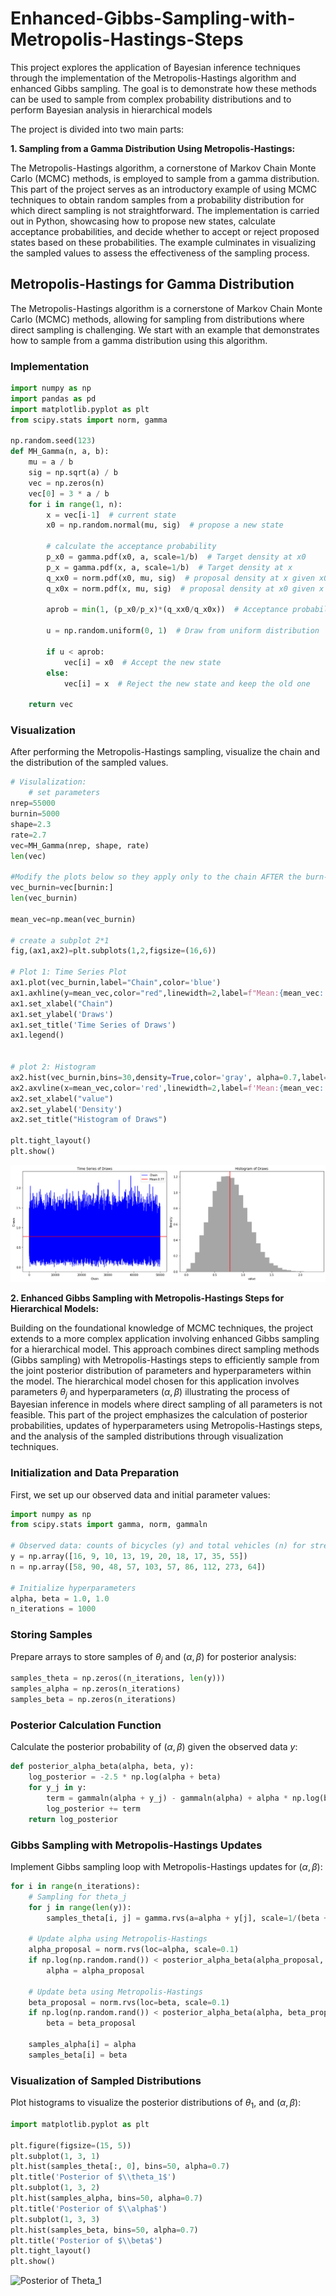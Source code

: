 # Enhanced-Gibbs-Sampling-with-Metropolis-Hastings-Steps
This project explores the application of Bayesian inference techniques through the implementation of the Metropolis-Hastings algorithm and enhanced Gibbs sampling. The goal is to demonstrate how these methods can be used to sample from complex probability distributions and to perform Bayesian analysis in hierarchical models

The project is divided into two main parts:

**1. Sampling from a Gamma Distribution Using Metropolis-Hastings:**

The Metropolis-Hastings algorithm, a cornerstone of Markov Chain Monte Carlo (MCMC) methods, is employed to sample from a gamma distribution. This part of the project serves as an introductory
example of using MCMC techniques to obtain random samples from a probability distribution for which direct sampling is not straightforward. The implementation is carried out in Python,
showcasing how to propose new states, calculate acceptance probabilities, and decide whether to accept or reject proposed states based on these probabilities. The example culminates in visualizing the sampled values to assess the effectiveness of the sampling process.

## Metropolis-Hastings for Gamma Distribution
The Metropolis-Hastings algorithm is a cornerstone of Markov Chain Monte Carlo (MCMC) methods, allowing for sampling from distributions where direct sampling is challenging. We start with an example that demonstrates how to sample from a gamma distribution using this algorithm.

### Implementation
```python
import numpy as np
import pandas as pd
import matplotlib.pyplot as plt
from scipy.stats import norm, gamma

np.random.seed(123)
def MH_Gamma(n, a, b):
    mu = a / b
    sig = np.sqrt(a) / b
    vec = np.zeros(n)
    vec[0] = 3 * a / b
    for i in range(1, n):
        x = vec[i-1]  # current state
        x0 = np.random.normal(mu, sig)  # propose a new state
        
        # calculate the acceptance probability
        p_x0 = gamma.pdf(x0, a, scale=1/b)  # Target density at x0
        p_x = gamma.pdf(x, a, scale=1/b)  # Target density at x
        q_xx0 = norm.pdf(x0, mu, sig)  # proposal density at x given x0
        q_x0x = norm.pdf(x, mu, sig)  # proposal density at x0 given x
        
        aprob = min(1, (p_x0/p_x)*(q_xx0/q_x0x))  # Acceptance probability
        
        u = np.random.uniform(0, 1)  # Draw from uniform distribution
        
        if u < aprob:
            vec[i] = x0  # Accept the new state
        else:
            vec[i] = x  # Reject the new state and keep the old one
            
    return vec
```
### Visualization
After performing the Metropolis-Hastings sampling, visualize the chain and the distribution of the sampled values.

```python
# Visulalization:
    # set parameters
nrep=55000
burnin=5000
shape=2.3
rate=2.7
vec=MH_Gamma(nrep, shape, rate)
len(vec)

#Modify the plots below so they apply only to the chain AFTER the burn-in period
vec_burnin=vec[burnin:]
len(vec_burnin)

mean_vec=np.mean(vec_burnin)

# create a subplot 2*1
fig,(ax1,ax2)=plt.subplots(1,2,figsize=(16,6))

# Plot 1: Time Series Plot
ax1.plot(vec_burnin,label="Chain",color='blue')
ax1.axhline(y=mean_vec,color="red",linewidth=2,label=f"Mean:{mean_vec:.2f}")
ax1.set_xlabel("Chain")
ax1.set_ylabel('Draws')
ax1.set_title('Time Series of Draws')
ax1.legend()


# plot 2: Histogram
ax2.hist(vec_burnin,bins=30,density=True,color='gray', alpha=0.7,label="Simulated Density") 
ax2.axvline(x=mean_vec,color='red',linewidth=2,label=f'Mean:{mean_vec:.2f}')
ax2.set_xlabel("value")
ax2.set_ylabel('Density')
ax2.set_title("Histogram of Draws")

plt.tight_layout()
plt.show()
```
![Posterior of Theta_1](Time%20Series%20and%20Histogram%20of%20Draws.png)

**2. Enhanced Gibbs Sampling with Metropolis-Hastings Steps for Hierarchical Models:**


Building on the foundational knowledge of MCMC techniques, the project extends to a more complex application involving enhanced Gibbs sampling for a hierarchical model. This approach combines direct sampling methods (Gibbs sampling) with Metropolis-Hastings steps to efficiently sample from the joint posterior distribution of parameters and hyperparameters within the model. The hierarchical model chosen for this application involves parameters $\theta_j$ and hyperparameters $(\alpha, \beta)$ illustrating the process of Bayesian inference in models where direct sampling of all parameters is not feasible. This part of the project emphasizes the calculation of posterior probabilities, updates of hyperparameters using Metropolis-Hastings steps, and the analysis of the sampled distributions through visualization techniques.

### Initialization and Data Preparation
First, we set up our observed data and initial parameter values:
```python
import numpy as np
from scipy.stats import gamma, norm, gammaln

# Observed data: counts of bicycles (y) and total vehicles (n) for streets with bike lanes
y = np.array([16, 9, 10, 13, 19, 20, 18, 17, 35, 55])
n = np.array([58, 90, 48, 57, 103, 57, 86, 112, 273, 64])

# Initialize hyperparameters
alpha, beta = 1.0, 1.0
n_iterations = 1000

```
### Storing Samples
Prepare arrays to store samples of $\theta_j$ and $(\alpha, \beta)$ for posterior analysis:
```python
samples_theta = np.zeros((n_iterations, len(y)))
samples_alpha = np.zeros(n_iterations)
samples_beta = np.zeros(n_iterations)

```
### Posterior Calculation Function
Calculate the posterior probability of $(\alpha, \beta)$  given the observed data $y$:
```python
def posterior_alpha_beta(alpha, beta, y):
    log_posterior = -2.5 * np.log(alpha + beta)
    for y_j in y:
        term = gammaln(alpha + y_j) - gammaln(alpha) + alpha * np.log(beta) - (alpha + y_j) * np.log(beta + 1)
        log_posterior += term
    return log_posterior

```

### Gibbs Sampling with Metropolis-Hastings Updates
Implement Gibbs sampling loop with Metropolis-Hastings updates for $(\alpha, \beta)$:
```python
for i in range(n_iterations):
    # Sampling for theta_j
    for j in range(len(y)):
        samples_theta[i, j] = gamma.rvs(a=alpha + y[j], scale=1/(beta + 1))
    
    # Update alpha using Metropolis-Hastings
    alpha_proposal = norm.rvs(loc=alpha, scale=0.1)
    if np.log(np.random.rand()) < posterior_alpha_beta(alpha_proposal, beta, y) - posterior_alpha_beta(alpha, beta, y):
        alpha = alpha_proposal
    
    # Update beta using Metropolis-Hastings
    beta_proposal = norm.rvs(loc=beta, scale=0.1)
    if np.log(np.random.rand()) < posterior_alpha_beta(alpha, beta_proposal, y) - posterior_alpha_beta(alpha, beta, y):
        beta = beta_proposal
    
    samples_alpha[i] = alpha
    samples_beta[i] = beta
```

### Visualization of Sampled Distributions
Plot histograms to visualize the posterior distributions of $\theta_1$, and $(\alpha, \beta)$:
```python
import matplotlib.pyplot as plt

plt.figure(figsize=(15, 5))
plt.subplot(1, 3, 1)
plt.hist(samples_theta[:, 0], bins=50, alpha=0.7)
plt.title('Posterior of $\\theta_1$')
plt.subplot(1, 3, 2)
plt.hist(samples_alpha, bins=50, alpha=0.7)
plt.title('Posterior of $\\alpha$')
plt.subplot(1, 3, 3)
plt.hist(samples_beta, bins=50, alpha=0.7)
plt.title('Posterior of $\\beta$')
plt.tight_layout()
plt.show()

```
![Posterior of Theta_1](Histographs%20of%20the%20draws%20of%20parameter%20and%20hyperparamters.png)


